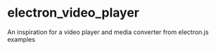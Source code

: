 # electron_video_player
An inspiration for a video player and media converter from electron.js examples
